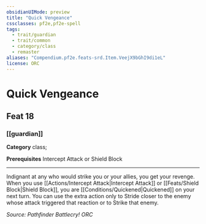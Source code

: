 ```yaml
---
obsidianUIMode: preview
title: "Quick Vengeance"
cssclasses: pf2e,pf2e-spell
tags:
  - trait/guardian
  - trait/common
  - category/class
  - remaster
aliases: "Compendium.pf2e.feats-srd.Item.VeejX9bGhI9di1eL"
license: ORC
---
```

# Quick Vengeance
## Feat 18
### [[guardian]]

**Category** class; 



**Prerequisites** Intercept Attack or Shield Block
* * *
Indignant at any who would strike you or your allies, you get your revenge. When you use [[Actions/Intercept Attack|Intercept Attack]] or [[Feats/Shield Block|Shield Block]], you are [[Conditions/Quickened|Quickened]] on your next turn. You can use the extra action only to Stride closer to the enemy whose attack triggered that reaction or to Strike that enemy.

*Source: Pathfinder Battlecry!*
*ORC*
